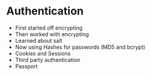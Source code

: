 # Authentication

- First started off encrypting
- Then worked with encrypting
- Learned about salt
- Now using Hashes for passwords (MD5 and bcrypt)
- Cookies and Sessions
- Third party authentication
- Passport
